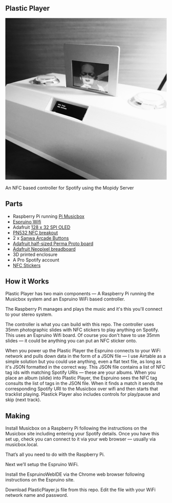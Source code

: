 Plastic Player
--------------

![Image of Plastic Player showing John Coltrane being played](plasticplayer.jpg?raw=true)

An NFC based controller for Spotify using the Mopidy Server

Parts
-----

* Raspberry Pi running [ Pi Musicbox ](http://www.pimusicbox.com)
* [ Espruino Wifi ](https://www.espruino.com)
* Adafruit [ 128 x 32 SPI OLED ](https://www.adafruit.com/product/661)
* [ PN532 NFC breakout ](https://www.espruino.com/PN532)
* 2 x [ Sanwa Arcade Buttons ](https://www.arcadeworlduk.com/products/Sanwa-OBSC-24-C-Arcade-Button.html)
* [ Adafruit half-sized Perma Proto board ](https://www.adafruit.com/product/571)
* [ Adafruit Neopixel breadboard ](https://www.adafruit.com/product/1558)
* 3D printed enclosure
* A Pro Spotify account
* [ NFC Stickers ](http://zipnfc.com/nfc-stickers/nfc-sticker-midas-tiny-ntag213.html)

How it Works
------------

Plastic Player has two main components — A Raspberry Pi running the Musicbox system and an Espruino WiFi based controller. 

The Raspberry Pi manages and plays the music and it's this you'll connect to your stereo system. 

The controller is what you can build with this repo. The controller uses 35mm photographic slides with NFC stickers to play anything on Spotify. This uses an Espruino Wifi board. Of course you don't have to use 35mm slides — it could be anything you can put an NFC sticker onto.

When you power up the Plastic Player the Espruino connects to your WiFi network and pulls down data in the form of a JSON file — I use Airtable as a simple solution but you could use anything, even a flat text file, as long as it's JSON formatted in the correct way. This JSON file contains a list of NFC tag ids with matching Spotify URIs — these are your albums. When you place an album (slide) into Plastic Player, the Espruino sees the NFC tag consults the list of tags in the JSON file.  When it finds a match it sends the corresponding Spotify URI to the Musicbox over wifi and then starts that tracklist playing. Plastick Player also includes controls for play/pause and skip (next track).

Making
------

Install Musicbox on a Raspberry Pi following the instructions on the Musicbox site including entering your Spotify details. Once you have this set up, check you can connect to it via your web browser — usually via musicbox.local. 

That’s all you need to do with the Raspberry Pi. 

Next we’ll setup the Espruino WiFi. 

Install the EspruinoWebIDE via the Chrome web browser following instructions on the Espruino site. 

Download PlasticPlayer.js file from this repo. Edit the file with your WiFi network name and password. 
